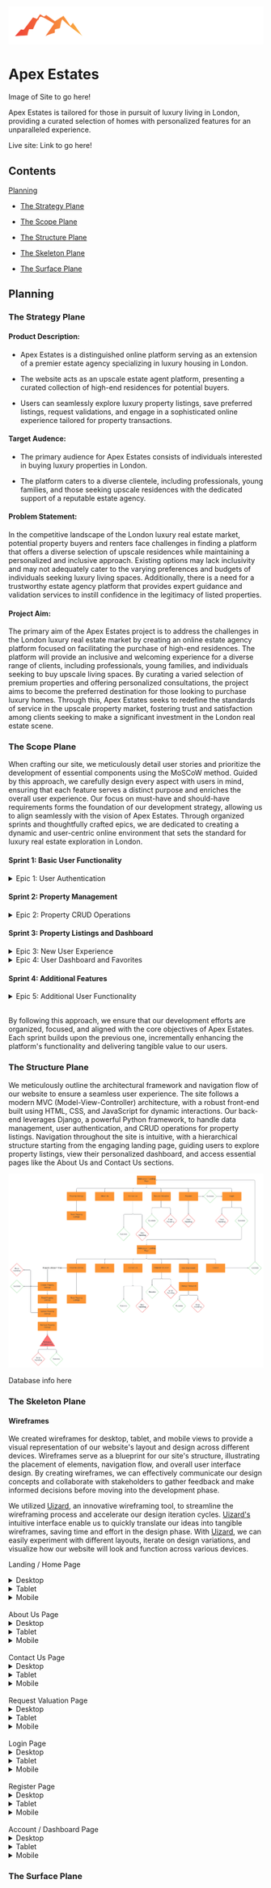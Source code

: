 ![Apex Estates Logo](docs/logo/logo-no-background.png)

# Apex Estates

Image of Site to go here!

Apex Estates is tailored for those in pursuit of luxury living in London, providing a curated selection of homes with personalized features for an unparalleled experience.

Live site: Link to go here!

## Contents

[Planning](#planning)

- [The Strategy Plane](#the-strategy-plane)

- [The Scope Plane](#the-scope-plane)

- [The Structure Plane](#the-structure-plane)

- [The Skeleton Plane](#the-skeleton-plane)

- [The Surface Plane](#the-surface-plane)



## Planning

### The Strategy Plane

#### Product Description:

- Apex Estates is a distinguished online platform serving as an extension of a premier estate agency specializing in luxury housing in London.

- The website acts as an upscale estate agent platform, presenting a curated collection of high-end residences for potential buyers.

- Users can seamlessly explore luxury property listings, save preferred listings, request validations, and engage in a sophisticated online experience tailored for property transactions.

#### Target Audence:

- The primary audience for Apex Estates consists of individuals interested in buying luxury properties in London.

- The platform caters to a diverse clientele, including professionals, young families, and those seeking upscale residences with the dedicated support of a reputable estate agency.

#### Problem Statement:

In the competitive landscape of the London luxury real estate market, potential property buyers and renters face challenges in finding a platform that offers a diverse selection of upscale residences while maintaining a personalized and inclusive approach. Existing options may lack inclusivity and may not adequately cater to the varying preferences and budgets of individuals seeking luxury living spaces. Additionally, there is a need for a trustworthy estate agency platform that provides expert guidance and validation services to instill confidence in the legitimacy of listed properties.

#### Project Aim:

The primary aim of the Apex Estates project is to address the challenges in the London luxury real estate market by creating an online estate agency platform focused on facilitating the purchase of high-end residences. The platform will provide an inclusive and welcoming experience for a diverse range of clients, including professionals, young families, and individuals seeking to buy upscale living spaces. By curating a varied selection of premium properties and offering personalized consultations, the project aims to become the preferred destination for those looking to purchase luxury homes. Through this, Apex Estates seeks to redefine the standards of service in the upscale property market, fostering trust and satisfaction among clients seeking to make a significant investment in the London real estate scene.

### The Scope Plane

When crafting our site, we meticulously detail user stories and prioritize the development of essential components using the MoSCoW method. Guided by this approach, we carefully design every aspect with users in mind, ensuring that each feature serves a distinct purpose and enriches the overall user experience. Our focus on must-have and should-have requirements forms the foundation of our development strategy, allowing us to align seamlessly with the vision of Apex Estates. Through organized sprints and thoughtfully crafted epics, we are dedicated to creating a dynamic and user-centric online environment that sets the standard for luxury real estate exploration in London.

#### Sprint 1: Basic User Functionality
<details>
<summary>
Epic 1: User Authentication
</summary>

- User Story #2: User Registration
    - As a **New User** I can **Register an Account** so that **I can Login to the site**
- User Story #3: User Login
    - As a **Registered User** I can **Login using my email and password** so that **access the site securely using my account**
- User Story #4: User Logout
    - As a **Logged In User** I can **Logout** so that **I can keep my account secure.**
</details>

#### Sprint 2: Property Management
<details>
<summary>
Epic 2: Property CRUD Operations
</summary>

- User Story #5: Agent Status
    - As a **Sales Agent** I can **have the agent status** so that **I have full CRUD access over properties.**
- User Story #6: Create Properties
    - As a **Sales Agent** I can **Create property listings** so that **we can display current property listings**
- User Story #7: Update Properties
    - As a **Sales Agent** I can **Update property listings** so that **I can change / keep listings up to date.**
- User Story #8: Remove Properties
    - As a **Sales Agent** I can **Remove/Delete properties** so that **I can keep the site up to date with current sales.**
- User Story #9: Read Property Listings
    - As a **Site User** I can **Read property listings** so that **I can explore current property listings**
</details>

#### Sprint 3: Property Listings and Dashboard
<details>
<summary>
Epic 3: New User Experience
</summary>

- User Story #18: Landing Page
    - As a **Site User** I can **access the landing/home page** so that **I can navigate to other parts of the site**
- User Story #1: View Paginated Property Lists
    - As a **User** I can **see a paginated list of properties for sale** so that **I can select which one I would like to look at.**
</details>
<details>
<summary>
Epic 4: User Dashboard and Favorites
</summary>

- User Story #10: Favorite Properties
    - As a **User** I can **favourite properties** so that **I can easily return to my favourite property listings**
- User Story #11: User Dashboard
    - As a **Signed-In User** I can **Display my personal dashboard** so that **I can display my favourite properties**
</details>

#### Sprint 4: Additional Features
<details>
<summary>
Epic 5: Additional User Functionality
</summary>

- User Story #12: Password Reset
    - As a **User** I can **Reset my password** so that **I can access my account if I have forgotten it or my password is no longer secure**
- User Story #13: Valuation Request
    - As a **Potential Seller** I can **Request a Valuation** so that **I can have my property valued**
- User Story #14: Property Search
    - As a **Site User** I can **Search Properties** so that **find what I am looking for**
- User Story #16: About Us Page
    - As a **Site User** I can **access an about us page** so that **I can learn more about the company**
- User Story #17: Contact Us Page
    - As a **Site User** I can **Access a Contact us page** so that **I can find out ways to get in contact or find the location of the office**
</details>

<br>

By following this approach, we ensure that our development efforts are organized, focused, and aligned with the core objectives of Apex Estates. Each sprint builds upon the previous one, incrementally enhancing the platform's functionality and delivering tangible value to our users.

### The Structure Plane

We meticulously outline the architectural framework and navigation flow of our website to ensure a seamless user experience. The site follows a modern MVC (Model-View-Controller) architecture, with a robust front-end built using HTML, CSS, and JavaScript for dynamic interactions. Our back-end leverages Django, a powerful Python framework, to handle data management, user authentication, and CRUD operations for property listings. Navigation throughout the site is intuitive, with a hierarchical structure starting from the engaging landing page, guiding users to explore property listings, view their personalized dashboard, and access essential pages like the About Us and Contact Us sections.

![Apex Estates Logo](docs/lucidchart/lucid-chart-siteplan.png)

Database info here

### The Skeleton Plane

#### Wireframes

We created wireframes for desktop, tablet, and mobile views to provide a visual representation of our website's layout and design across different devices. Wireframes serve as a blueprint for our site's structure, illustrating the placement of elements, navigation flow, and overall user interface design. By creating wireframes, we can effectively communicate our design concepts and collaborate with stakeholders to gather feedback and make informed decisions before moving into the development phase.

We utilized [Uizard](https://uizard.io/), an innovative wireframing tool, to streamline the wireframing process and accelerate our design iteration cycles. [Uizard's](https://uizard.io/) intuitive interface enable us to quickly translate our ideas into tangible wireframes, saving time and effort in the design phase. With [Uizard](https://uizard.io/), we can easily experiment with different layouts, iterate on design variations, and visualize how our website will look and function across various devices.



Landing / Home Page

<details>
<summary>
Desktop
</summary>

![Desktop Landing Page Wireframes](docs/wireframes/desktop/landing-page.png)
</details>
<details>
<summary>
Tablet
</summary>
 
![Tablet Landing Page Wireframes](docs/wireframes/tablet/landing-page-tablet.png)
</details>
<details>
<summary>
Mobile
</summary>

![Mobile Landing Page Wireframes](docs/wireframes/mobile/landing-page-mobile.png)
</details>

<br>
About Us Page

<details>
<summary>
Desktop
</summary>

![Desktop About Us Page Wireframes](docs/wireframes/desktop/about-us-page.png)
</details>
<details>
<summary>
Tablet
</summary>

![Tablet About Us Page Wireframes](docs/wireframes/tablet/about-us-page-tablet.png)
</details>
<details>
<summary>
Mobile
</summary>

![Mobile About Us Page Wireframes](docs/wireframes/mobile/about-us-page-mobile.png)
</details>

<br>
Contact Us Page

<details>
<summary>
Desktop
</summary>

![Desktop Contact Us Page Wireframes](docs/wireframes/desktop/contact-us-page.png)
</details>
<details>
<summary>
Tablet
</summary>

![Tablet Contact Us Page Wireframes](docs/wireframes/tablet/contact-us-page-tablet.png)
</details>
<details>
<summary>
Mobile
</summary>

![Mobile Contact Us Page Wireframes](docs/wireframes/mobile/request-valutaion-page-mobile.png)
</details>

<br>
Request Valuation Page

<details>
<summary>
Desktop
</summary>

![Desktop Request Valuation Page Wireframes](docs/wireframes/desktop/request-valuation-page.png)
</details>
<details>
<summary>
Tablet
</summary>

![Tablet Request Valuation Page Wireframes](docs/wireframes/tablet/request-valuation-page-tablet.png)
</details>
<details>
<summary>
Mobile
</summary>

![Mobile Request Valuation Page Wireframes](docs/wireframes/mobile/request-valutaion-page-mobile.png)
</details>

<br>
Login Page

<details>
<summary>
Desktop
</summary>

![Desktop Login Page Wireframes](docs/wireframes/desktop/log-in-page.png)
</details>
<details>
<summary>
Tablet
</summary>

![Tablet Login Page Wireframes](docs/wireframes/tablet/log-in-page-tablet.png)
</details>
<details>
<summary>
Mobile
</summary>

![Mobile Login Page Wireframes](docs/wireframes/mobile/log-in-page-mobile.png)
</details>

<br>
Register Page

<details>
<summary>
Desktop
</summary>

![Desktop Register Page Wireframes](docs/wireframes/desktop/register-page.png)
</details>
<details>
<summary>
Tablet
</summary>

![Tablet Register Page Wireframes](docs/wireframes/tablet/register-page-tablet.png)
</details>
<details>
<summary>
Mobile
</summary>

![Mobile Register Page Wireframes](docs/wireframes/mobile/register-page-mobile.png)
</details>

<br>
Account / Dashboard Page

<details>
<summary>
Desktop
</summary>

![Desktop Dashboard Page Wireframes](docs/wireframes/desktop/dashboard-page.png)
</details>
<details>
<summary>
Tablet
</summary>

![Tablet Dashboard Page Wireframes](docs/wireframes/tablet/dashboard-page-tablet.png)
</details>
<details>
<summary>
Mobile
</summary>

![Mobile Dashboard Page Wireframes](docs/wireframes/mobile/dashboard-page-mobile.png)
</details>

### The Surface Plane
